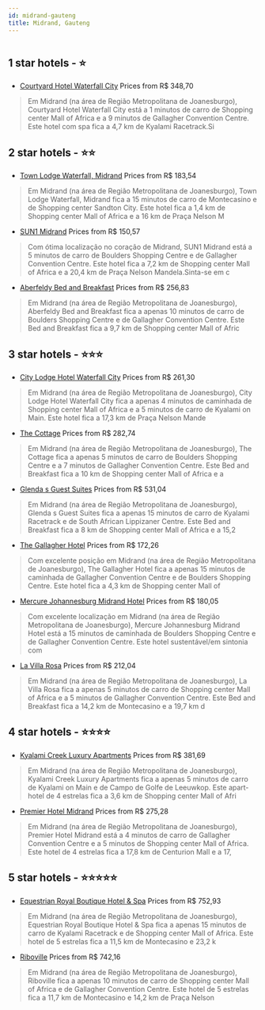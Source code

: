 ```yaml
---
id: midrand-gauteng
title: Midrand, Gauteng
---
```


<center><img src="https://i.travelapi.com/hotels/11000000/10080000/10071000/10070946/3fb3d011_z.jpg" alt="" /></center>


##  1 star hotels - ⭐️

-    [Courtyard Hotel Waterfall City](https://www.hurb.com/br/aud/https://www.hurb.com/br/hotels/midrand/courtyard-hotel-waterfall-city-HT-3EW3?cmp=18055) Prices from R$ 348,70
   > Em Midrand (na área de Região Metropolitana de Joanesburgo), Courtyard Hotel Waterfall City está a 1 minutos de carro de Shopping center Mall of Africa e a 9 minutos de Gallagher Convention Centre.  Este hotel com spa fica a 4,7 km de Kyalami Racetrack.Si

##  2 star hotels - ⭐️⭐️

-    [Town Lodge Waterfall, Midrand](https://www.hurb.com/br/aud/https://www.hurb.com/br/hotels/midrand/town-lodge-waterfall-midrand-HT-0U2E?cmp=18055) Prices from R$ 183,54
   > Em Midrand (na área de Região Metropolitana de Joanesburgo), Town Lodge Waterfall, Midrand fica a 15 minutos de carro de Montecasino e de Shopping center Sandton City.  Este hotel fica a 1,4 km de Shopping center Mall of Africa e a 16 km de Praça Nelson M
-    [SUN1 Midrand](https://www.hurb.com/br/aud/https://www.hurb.com/br/hotels/midrand/sun1-midrand-HT-20LC?cmp=18055) Prices from R$ 150,57
   > Com ótima localização no coração de Midrand, SUN1 Midrand está a 5 minutos de carro de Boulders Shopping Centre e de Gallagher Convention Centre.  Este hotel fica a 7,2 km de Shopping center Mall of Africa e a 20,4 km de Praça Nelson Mandela.Sinta-se em c
-    [Aberfeldy Bed and Breakfast](https://www.hurb.com/br/aud/https://www.hurb.com/br/hotels/midrand/aberfeldy-bed-and-breakfast-HT-UEB6?cmp=18055) Prices from R$ 256,83
   > Em Midrand (na área de Região Metropolitana de Joanesburgo), Aberfeldy Bed and Breakfast fica a apenas 10 minutos de carro de Boulders Shopping Centre e de Gallagher Convention Centre.  Este Bed and Breakfast fica a 9,7 km de Shopping center Mall of Afric

##  3 star hotels - ⭐️⭐️⭐️

-    [City Lodge Hotel Waterfall City](https://www.hurb.com/br/aud/https://www.hurb.com/br/hotels/midrand/city-lodge-hotel-waterfall-city-HT-26DN?cmp=18055) Prices from R$ 261,30
   > Em Midrand (na área de Região Metropolitana de Joanesburgo), City Lodge Hotel Waterfall City fica a apenas 4 minutos de caminhada de Shopping center Mall of Africa e a 5 minutos de carro de Kyalami on Main.  Este hotel fica a 17,3 km de Praça Nelson Mande
-    [The Cottage](https://www.hurb.com/br/aud/https://www.hurb.com/br/hotels/midrand/the-cottage-HT-TJR6?cmp=18055) Prices from R$ 282,74
   > Em Midrand (na área de Região Metropolitana de Joanesburgo), The Cottage fica a apenas 5 minutos de carro de Boulders Shopping Centre e a 7 minutos de Gallagher Convention Centre.  Este Bed and Breakfast fica a 10 km de Shopping center Mall of Africa e a 
-    [Glenda s Guest Suites](https://www.hurb.com/br/aud/https://www.hurb.com/br/hotels/midrand/glenda-s-guest-suites-HT-NSPX?cmp=18055) Prices from R$ 531,04
   > Em Midrand (na área de Região Metropolitana de Joanesburgo), Glenda s Guest Suites fica a apenas 15 minutos de carro de Kyalami Racetrack e de South African Lippizaner Centre.  Este Bed and Breakfast fica a 8 km de Shopping center Mall of Africa e a 15,2 
-    [The Gallagher Hotel](https://www.hurb.com/br/aud/https://www.hurb.com/br/hotels/midrand/the-gallagher-hotel-HT-4WKU?cmp=18055) Prices from R$ 172,26
   > Com excelente posição em Midrand (na área de Região Metropolitana de Joanesburgo), The Gallagher Hotel fica a apenas 15 minutos de caminhada de Gallagher Convention Centre e de Boulders Shopping Centre.  Este hotel fica a 4,3 km de Shopping center Mall of
-    [Mercure Johannesburg Midrand Hotel](https://www.hurb.com/br/aud/https://www.hurb.com/br/hotels/midrand/mercure-johannesburg-midrand-hotel-HT-825U?cmp=18055) Prices from R$ 180,05
   > Com excelente localização em Midrand (na área de Região Metropolitana de Joanesburgo), Mercure Johannesburg Midrand Hotel está a 15 minutos de caminhada de Boulders Shopping Centre e de Gallagher Convention Centre.  Este hotel sustentável/em sintonia com 
-    [La Villa Rosa](https://www.hurb.com/br/aud/https://www.hurb.com/br/hotels/midrand/la-villa-rosa-HT-JH40?cmp=18055) Prices from R$ 212,04
   > Em Midrand (na área de Região Metropolitana de Joanesburgo), La Villa Rosa fica a apenas 5 minutos de carro de Shopping center Mall of Africa e a 5 minutos de Gallagher Convention Centre.  Este Bed and Breakfast fica a 14,2 km de Montecasino e a 19,7 km d

##  4 star hotels - ⭐️⭐️⭐️⭐️

-    [Kyalami Creek Luxury Apartments](https://www.hurb.com/br/aud/https://www.hurb.com/br/hotels/midrand/kyalami-creek-luxury-apartments-HT-R5A9?cmp=18055) Prices from R$ 381,69
   > Em Midrand (na área de Região Metropolitana de Joanesburgo), Kyalami Creek Luxury Apartments fica a apenas 5 minutos de carro de Kyalami on Main e de Campo de Golfe de Leeuwkop.  Este apart-hotel de 4 estrelas fica a 3,6 km de Shopping center Mall of Afri
-    [Premier Hotel Midrand](https://www.hurb.com/br/aud/https://www.hurb.com/br/hotels/midrand/premier-hotel-midrand-HT-DFJX?cmp=18055) Prices from R$ 275,28
   > Em Midrand (na área de Região Metropolitana de Joanesburgo), Premier Hotel Midrand está a 4 minutos de carro de Gallagher Convention Centre e a 5 minutos de Shopping center Mall of Africa.  Este hotel de 4 estrelas fica a 17,8 km de Centurion Mall e a 17,

##  5 star hotels - ⭐️⭐️⭐️⭐️⭐️

-    [Equestrian Royal Boutique Hotel & Spa](https://www.hurb.com/br/aud/https://www.hurb.com/br/hotels/midrand/equestrian-royal-boutique-hotel-spa-HT-RSL6?cmp=18055) Prices from R$ 752,93
   > Em Midrand (na área de Região Metropolitana de Joanesburgo), Equestrian Royal Boutique Hotel & Spa fica a apenas 15 minutos de carro de Kyalami Racetrack e de Shopping center Mall of Africa.  Este hotel de 5 estrelas fica a 11,5 km de Montecasino e 23,2 k
-    [Riboville](https://www.hurb.com/br/aud/https://www.hurb.com/br/hotels/midrand/riboville-HT-AHJF?cmp=18055) Prices from R$ 742,16
   > Em Midrand (na área de Região Metropolitana de Joanesburgo), Riboville fica a apenas 10 minutos de carro de Shopping center Mall of Africa e de Gallagher Convention Centre.  Este hotel de 5 estrelas fica a 11,7 km de Montecasino e 14,2 km de Praça Nelson 
